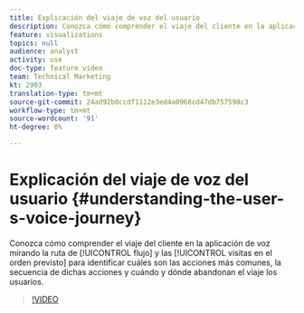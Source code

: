 ```yaml
---
title: Explicación del viaje de voz del usuario
description: Conozca cómo comprender el viaje del cliente en la aplicación de voz mirando la ruta de flujo y las visitas en el orden previsto para identificar cuáles son las acciones más comunes, la secuencia de dichas acciones y cuándo y dónde abandonan el viaje los usuarios.
feature: visualizations
topics: null
audience: analyst
activity: use
doc-type: feature video
team: Technical Marketing
kt: 2903
translation-type: tm+mt
source-git-commit: 24ad92b0ccdf1112e3ed4a0968cd47db757598c3
workflow-type: tm+mt
source-wordcount: '91'
ht-degree: 0%

---
```



# Explicación del viaje de voz del usuario {#understanding-the-user-s-voice-journey}

Conozca cómo comprender el viaje del cliente en la aplicación de voz mirando la ruta de [!UICONTROL flujo] y las [!UICONTROL visitas en el orden previsto] para identificar cuáles son las acciones más comunes, la secuencia de dichas acciones y cuándo y dónde abandonan el viaje los usuarios.

>[!VIDEO](https://video.tv.adobe.com/v/27226/?quality=12)
